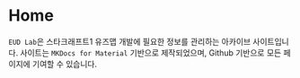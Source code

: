 # Home

`EUD Lab`은 스타크래프트1 유즈맵 개발에 필요한 정보를 관리하는 아카이브 사이트입니다. 사이트는 `MKDocs for Material` 기반으로 제작되었으며, Github 기반으로 모든 페이지에 기여할 수 있습니다.